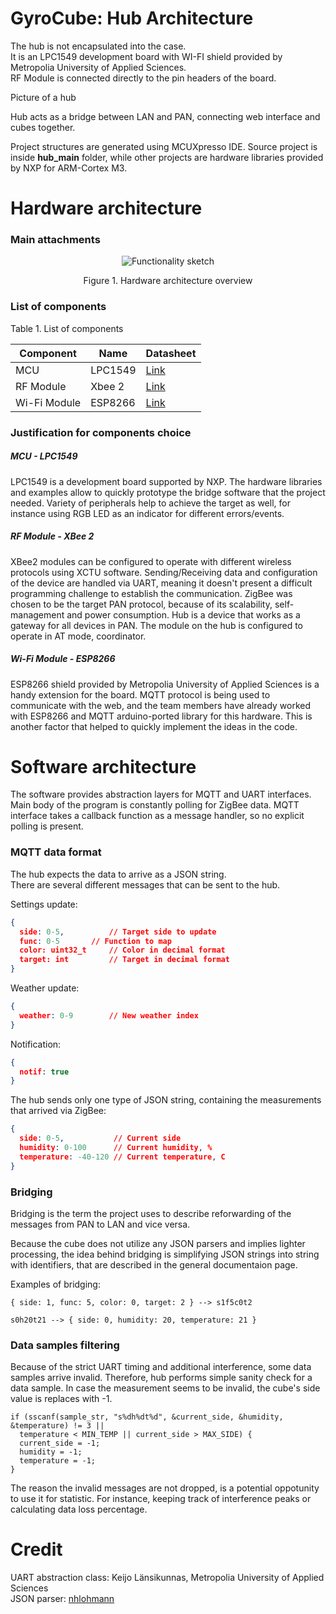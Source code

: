 # GyroCube: Hub Architecture

The hub is not encapsulated into the case.<br>
It is an LPC1549 development board with WI-FI shield provided by Metropolia University of Applied Sciences.<br>
RF Module is connected directly to the pin headers of the board.

Picture of a hub

Hub acts as a bridge between LAN and PAN, connecting web interface and cubes together.

Project structures are generated using MCUXpresso IDE.
Source project is inside **hub_main** folder, while other projects are hardware libraries provided by NXP for ARM-Cortex M3.

# Hardware architecture

### Main attachments

<p align="center"><img src="https://i.imgur.com/SYuSDM2.png" alt="Functionality sketch"></p>
<p align="center">Figure 1. Hardware architecture overview </p>

### List of components

Table 1. List of components

| Component         | Name            | Datasheet                                                                                         |  
|-------------------|-----------------|---------------------------------------------------------------------------------------------------|
| MCU               | LPC1549         | [Link](https://www.nxp.com/docs/en/data-sheet/LPC15XX.pdf)                                        |
| RF Module         | Xbee 2          | [Link](http://www.farnell.com/datasheets/27606.pdf)                                               |
| Wi-Fi Module      | ESP8266         | [Link](https://www.espressif.com/sites/default/files/documentation/0a-esp8266ex_datasheet_en.pdf) |

### Justification for components choice

##### MCU - LPC1549

LPC1549 is a development board supported by NXP. The hardware libraries and examples allow to quickly prototype the bridge software that the project needed. Variety of peripherals help to achieve the target as well, for instance using RGB LED as an indicator for different errors/events.

##### RF Module - XBee 2
XBee2 modules can be configured to operate with different wireless protocols using XCTU software. Sending/Receiving data and configuration of the device are handled via UART, meaning it doesn't present a difficult programming challenge to establish the communication. ZigBee was chosen to be the target PAN protocol, because of its scalability, self-management and power consumption. Hub is a device that works as a gateway for all devices in PAN. The module on the hub is configured to operate in AT mode, coordinator. 

##### Wi-Fi Module - ESP8266
ESP8266 shield provided by Metropolia University of Applied Sciences is a handy extension for the board. MQTT protocol is being used to communicate with the web, and the team members have already worked with ESP8266 and MQTT arduino-ported library for this hardware. This is another factor that helped to quickly implement the ideas in the code.

# Software architecture

The software provides abstraction layers for MQTT and UART interfaces. Main body of the program is constantly polling for ZigBee data. MQTT interface takes a callback function as a message handler, so no explicit polling is present.

### MQTT data format

The hub expects the data to arrive as a JSON string.<br>
There are several different messages that can be sent to the hub.<br>

Settings update:
```json
{
  side: 0-5,          // Target side to update
  func: 0-5       // Function to map
  color: uint32_t     // Color in decimal format
  target: int         // Target in decimal format
}
```

Weather update:
```json
{
  weather: 0-9        // New weather index
}
```

Notification:
```json
{
  notif: true
}
```

The hub sends only one type of JSON string, containing the measurements that arrived via ZigBee:
```json
{
  side: 0-5,           // Current side
  humidity: 0-100      // Current humidity, %
  temperature: -40-120 // Current temperature, C
}
```

### Bridging

Bridging is the term the project uses to describe reforwarding of the messages from PAN to LAN and vice versa.

Because the cube does not utilize any JSON parsers and implies lighter processing, the idea behind bridging is simplifying JSON strings into string with identifiers, that are described in the general documentaion page.

Examples of bridging:

```
{ side: 1, func: 5, color: 0, target: 2 } --> s1f5c0t2
```
```
s0h20t21 --> { side: 0, humidity: 20, temperature: 21 }
```

### Data samples filtering

Because of the strict UART timing and additional interference, some data samples arrive invalid. Therefore, hub performs simple sanity check for a data sample. In case the measurement seems to be invalid, the cube's side value is replaces with -1.<br>

```
if (sscanf(sample_str, "s%dh%dt%d", &current_side, &humidity, &temperature) != 3 ||
  temperature < MIN_TEMP || current_side > MAX_SIDE) {
  current_side = -1;
  humidity = -1;
  temperature = -1;
}
```

The reason the invalid messages are not dropped, is a potential oppotunity to use it for statistic. For instance, keeping track of interference peaks or calculating data loss percentage.

# Credit

UART abstraction class: Keijo Länsikunnas, Metropolia University of Applied Sciences<br>
JSON parser: [nhlohmann](https://github.com/nlohmann/json)
